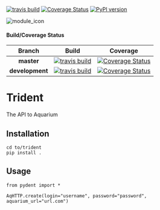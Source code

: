 [![travis build](https://img.shields.io/travis/USER/REPO.svg)](https://travis-ci.org/USER/REPO)
[![Coverage Status](https://coveralls.io/repos/github/USER/REPO/badge.svg?branch=master)](https://coveralls.io/github/USER/REPO?branch=master)
[![PyPI version](https://badge.fury.io/py/REPO.svg)](https://badge.fury.io/py/REPO)

![module_icon](images/module_icon.png?raw=true)

#### Build/Coverage Status
Branch | Build | Coverage
:---: | :---: | :---:
**master** | [![travis build](https://img.shields.io/travis/USER/REPO/master.svg)](https://travis-ci.org/USER/REPO/master) | [![Coverage Status](https://coveralls.io/repos/github/USER/REPO/badge.svg?branch=master)](https://coveralls.io/github/USER/REPO?branch=master)
**development** | [![travis build](https://img.shields.io/travis/USER/REPO/development.svg)](https://travis-ci.org/USER/REPO/development) | [![Coverage Status](https://coveralls.io/repos/github/USER/REPO/badge.svg?branch=development)](https://coveralls.io/github/USER/REPO?branch=development)



Trident
===
The API to Aquarium

Installation
---
```
cd to/trident
pip install .
```

Usage
---
```
from pydent import *

AqHTTP.create(login="username", password="password", aquarium_url="url.com")

```